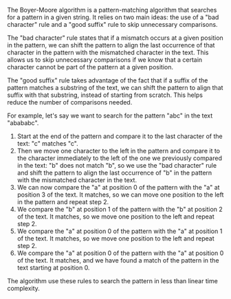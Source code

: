 

The Boyer-Moore algorithm is a pattern-matching algorithm that searches for a pattern in a given string. It relies on two main ideas: the use of a "bad character" rule and a "good suffix" rule to skip unnecessary comparisons.

The "bad character" rule states that if a mismatch occurs at a given position in the pattern, we can shift the pattern to align the last occurrence of that character in the pattern with the mismatched character in the text. This allows us to skip unnecessary comparisons if we know that a certain character cannot be part of the pattern at a given position.

The "good suffix" rule takes advantage of the fact that if a suffix of the pattern matches a substring of the text, we can shift the pattern to align that suffix with that substring, instead of starting from scratch. This helps reduce the number of comparisons needed.

For example, let's say we want to search for the pattern "abc" in the text "abababc". 

1. Start at the end of the pattern and compare it to the last character of the text: "c" matches "c". 
2. Then we move one character to the left in the pattern and compare it to the character immediately to the left of the one we previously compared in the text: "b" does not match "b", so we use the "bad character" rule and shift the pattern to align the last occurrence of "b" in the pattern with the mismatched character in the text. 
3. We can now compare the "a" at position 0 of the pattern with the "a" at position 3 of the text. It matches, so we can move one position to the left in the pattern and repeat step 2.
4. We compare the "b" at position 1 of the pattern with the "b" at position 2 of the text. It matches, so we move one position to the left and repeat step 2.
5. We compare the "a" at position 0 of the pattern with the "a" at position 1 of the text. It matches, so we move one position to the left and repeat step 2.
6. We compare the "a" at position 0 of the pattern with the "a" at position 0 of the text. It matches, and we have found a match of the pattern in the text starting at position 0.

The algorithm use these rules to search the pattern in less than linear time complexity.